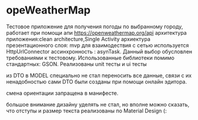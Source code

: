 # opeWeatherMap
Тестовое приложение для получения погоды по выбранному городу, работает при помощи апи https://openweathermap.org/api
архитектура приложения:clean architecture,Single Activity
архиектура презентационного слоя: mvp
для взаимодествия с сетью используется HttpUrlConnector
ассинхронность : asynTask. Данный выбор обусловлен требованиями к тестовому.
Использованные библиотеки помимо стандартных: GSON.
Реализованы unit тесты и ui тесты

из DTO в MODEL специально не стал переносить все данные, связи c их ненадобностью 
сами DTO были созданы при помощи онлайн эдитора.

смена ориентации запращена в манифесте.

большое внимание дизайну уделять не стал, но вполне можно сказать, что отступы и размер текста реализованы по Material Design (:
